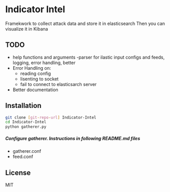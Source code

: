 Indicator Intel
=========

Framekwork to collect attack data and store it in elasticsearch
Then you can visualize it in Kibana

TODO
-
- help functions and arguments
-parser for ilastic input configs and feeds, logging, error handling, better
- Error Handling on: 
    - reading config
    - lisenting to socket
    - fail to connect to elasticsarch server
- Better documentation

Installation
--------------

```sh
git clone [git-repo-url] Indicator-Intel
cd Indicator-Intel
python gatherer.py
```

##### Configure gatherer. Instructions in following README.md files

* gatherer.conf
* feed.conf



License
-

MIT
